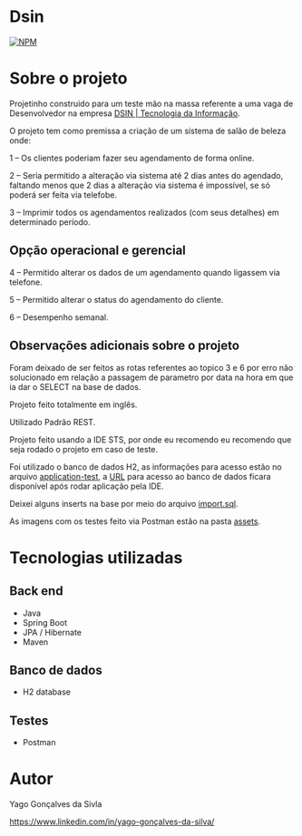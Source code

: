 # Dsin
[![NPM](https://img.shields.io/npm/l/react)](https://github.com/YGSilva/Iniflex/blob/master/LICENCE) 

# Sobre o projeto

Projetinho construido para um teste mão na massa referente a uma vaga de Desenvolvedor na empresa [DSIN | Tecnologia da Informação](https://www.dsin.com.br).

O projeto tem como premissa a criação de um sistema de salão de beleza onde: 

1 – Os clientes poderiam fazer seu agendamento de forma online.

2 – Seria permitido a alteração via sistema até 2 dias antes do agendado, faltando menos que 2 dias a alteração via sistema é impossível, se só poderá ser feita via telefobe.

3 – Imprimir todos os agendamentos realizados (com seus detalhes) em determinado período.

## Opção operacional e gerencial

4 – Permitido alterar os dados de um agendamento quando ligassem via telefone.

5 – Permitido alterar o status do agendamento do cliente.

6 – Desempenho semanal.

## Observações adicionais sobre o projeto

Foram deixado de ser feitos as rotas referentes ao topico 3 e 6 por erro não solucionado em relação a passagem de parametro por data na hora em que ia dar o SELECT na base de dados.

Projeto feito totalmente em inglês.

Utilizado Padrão REST.

Projeto feito usando a IDE STS, por onde eu recomendo eu recomendo que seja rodado o projeto em caso de teste.

Foi utilizado o banco de dados H2, as informações para acesso estão no arquivo [application-test](https://github.com/YGSilva/Dsin/blob/master/src/main/resources/application-test.properties), a [URL](http://localhost:8080/h2-console) para acesso ao banco de dados ficara disponível após rodar aplicação pela IDE.

Deixei alguns inserts na base por meio do arquivo [import.sql](https://github.com/YGSilva/Dsin/blob/master/src/main/resources/import.sql).

As imagens com os testes feito via Postman estão na pasta [assets](https://github.com/YGSilva/Dsin/tree/master/assets).

# Tecnologias utilizadas
## Back end
- Java
- Spring Boot
- JPA / Hibernate
- Maven

## Banco de dados
- H2 database

## Testes
- Postman

# Autor

Yago Gonçalves da Sivla

https://www.linkedin.com/in/yago-gonçalves-da-silva/

